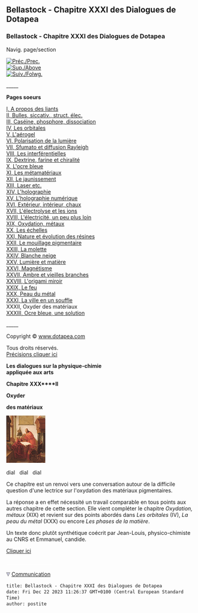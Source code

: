 ## Bellastock - Chapitre XXXI des Dialogues de Dotapea
### Bellastock - Chapitre XXXI des Dialogues de Dotapea
 Navig. page/section

[![Préc./Prec.](_derived/back_cmp_themenoir010_back.gif)](chap31bellastock.html)  
[![Sup./Above](_derived/up_cmp_themenoir010_up.gif)](dialoguesdotapea.html)  
[![Suiv./Folwg.](_derived/next_cmp_themenoir010_next.gif)](chap33ocrebleuesimulation.html)

\_\_\_\_\_

**Pages soeurs**

[I, A propos des liants](chap01liants.html)  
[II, Bulles, siccativ., struct. élec.](chap02bullessiccativation.html)  
[III, Caséine, phosphore, dissociation](chap03caseine.html)  
[IV, Les orbitales](chap04orbitales.html)  
[V, L'aérogel](chap05aerogel.html)  
[VI, Polarisation de la lumière](chap06polaris.html)  
[VII, Sfumato et diffusion Rayleigh](chap07rayleigh.html)  
[VIII, Les interférentielles](chap08interferences.html)  
[IX, Dextrine, farine et chiralité](chap09dextrine.html)  
[X, L'ocre bleue](chap10ocrebleue.html)  
[XI, Les métamatériaux](chap11metamateriaux.html)  
[XII, Le jaunissement](chap12jaunissement.html)  
[XIII, Laser etc.](chap13laser.html)  
[XIV, L'holographie](chap14holographie.html)  
[XV, L'holographie numérique](chap15holographienum.html)  
[XVI, Extérieur, intérieur, chaux](chap16interieurexterieurchaux.html)  
[XVII, L'électrolyse et les ions](chap17electrolyseions.html)  
[XVIII, L'électricité, un peu plus loin](chap18electriciteplusloin.html)  
[XIX, Oxydation, métaux](chap19oxydationsmetaux.html)  
[XX, Les échelles](chap20echelles.html)  
[XXI, Nature et évolution des résines](chap21resines.html)  
[XXII, Le mouillage pigmentaire](chap22mouillage.html)  
[XXIII, La molette](chap23molette.html)  
[XXIV, Blanche neige](chap24blancheneige.html)  
[XXV, Lumière et matière](chap25lumiereetmatiere.html)  
[XXVI, Magnétisme](chap26magnetisme.html)  
[XXVII, Ambre et vieilles branches](chap27ambre.html)  
[XXVIII, L'origami miroir](chap28origamimiroir.html)  
[XXIX, Le feu](chap29feu.html)  
[XXX, Peau du métal](chap30peaudumetal.html)  
[XXXI, La ville en un souffle](chap31bellastock.html)  
XXXII, Oxyder des matériaux  
[XXXIII, Ocre bleue, une solution](chap33ocrebleuesimulation.html)

\_\_\_\_\_

Copyright © www.dotapea.com

Tous droits réservés.  
[Précisions cliquer ici](droitscopie.html)

**Les dialogues sur la physique-chimie  
appliquée aux arts**

**Chapitre** **XXX****II**

**Oxyder**

**des matériaux**

[![](images/chap00cornelissavantvw.jpg)](dialoguesdotapea.html#notecornelis)

dial   dial   dial

Ce chapitre est un renvoi vers une conversation autour de la difficile question d'une lectrice sur l'oxydation des matériaux pigmentaires.

La réponse a en effet nécessité un travail comparable en tous points aux autres chapitre de cette section. Elle vient compléter le chapitre _Oxydation, métaux_ (XIX) et revient sur des points abordés dans _Les orbitales_ (IV), _La peau du métal_ (XXX) ou encore _Les phases de la matière_.

Un texte donc plutôt synthétique coécrit par Jean-Louis, physico-chimiste au CNRS et Emmanuel, candide.

[Cliquer ici](courrierdeslecteurs2011b010.html#20110505lf)



 ![](images/transparent122x1.gif)

 ![](images/flechebas.gif) [Communication](http://www.artrealite.com/annonceurs.htm)
```
title: Bellastock - Chapitre XXXI des Dialogues de Dotapea
date: Fri Dec 22 2023 11:26:37 GMT+0100 (Central European Standard Time)
author: postite
```
